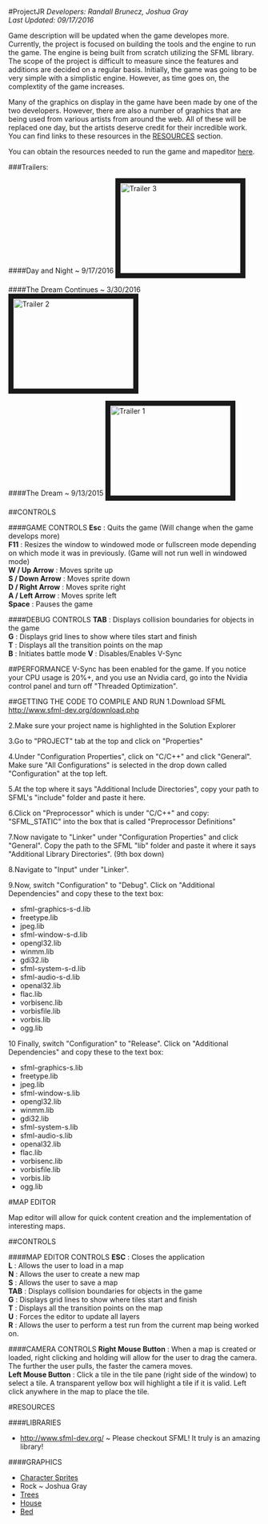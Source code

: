 #ProjectJR
*Developers:	Randall Brunecz, Joshua Gray*			
*Last Updated:	09/17/2016*		   								   

Game description will be updated when the game developes more. Currently, the project is focused on building the tools and the engine to run the game. The engine is being built from scratch utilizing the SFML library. The scope of the project is difficult to measure since the features and additions are decided on a regular basis. Initially, the game was going to be very simple with a simplistic engine. However, as time goes on, the complextity of the game increases. 

Many of the graphics on display in the game have been made by one of the two developers. However, there are also a number of graphics that are being used from various artists from around the web. All of these will be replaced one day, but the artists deserve credit for their incredible work. You can find links to these resources in the [RESOURCES](#resources) section.  

You can obtain the resources needed to run the game and mapeditor [here](http://www.mediafire.com/download/xtl01kdtk13l4qo/res.zip).  

###Trailers:

####Day and Night ~ 9/17/2016
<a href="https://www.youtube.com/watch?v=_VDVgpRwQOM
" target="_blank"><img src="http://img.youtube.com/vi/_VDVgpRwQOM/0.jpg" 
alt="Trailer 3" width="240" height="180" border="10" /></a>

####The Dream Continues ~ 3/30/2016
<a href="http://www.youtube.com/watch?feature=player_embedded&v=Mw5NEUaLmuQ
" target="_blank"><img src="http://img.youtube.com/vi/Mw5NEUaLmuQ/0.jpg" 
alt="Trailer 2" width="240" height="180" border="10" /></a>

####The Dream ~ 9/13/2015
<a href="http://www.youtube.com/watch?feature=player_embedded&v=xaQtEXAxa7A
" target="_blank"><img src="http://img.youtube.com/vi/xaQtEXAxa7A/0.jpg" 
alt="Trailer 1" width="240" height="180" border="10" /></a>   

##CONTROLS

####GAME CONTROLS
**Esc** : Quits the game (Will change when the game develops more)  
**F11** : Resizes the window to windowed mode or fullscreen mode depending on which mode it was in previously. (Game will not run well in windowed mode)  
**W / Up Arrow**    : Moves sprite up  
**S / Down Arrow**  : Moves sprite down  
**D / Right Arrow** : Moves sprite right  
**A / Left Arrow**  : Moves sprite left  
**Space** : Pauses the game  

####DEBUG CONTROLS
**TAB** : Displays collision boundaries for objects in the game  
**G** : Displays grid lines to show where tiles start and finish  
**T** : Displays all the transition points on the map  
**B** : Initiates battle mode
**V** : Disables/Enables V-Sync

##PERFORMANCE
V-Sync has been enabled for the game. If you notice your CPU usage is 20%+, and you use an Nvidia card, go into the Nvidia control panel and turn off "Threaded Optimization".

##GETTING THE CODE TO COMPILE AND RUN
1.Download SFML http://www.sfml-dev.org/download.php

2.Make sure your project name is highlighted in the Solution Explorer

3.Go to "PROJECT" tab at the top and click on "Properties"

4.Under "Configuration Properties", click on "C/C++" and click "General". Make sure "All Configurations" is selected in the drop down called "Configuration" at the top left.

5.At the top where it says "Additional Include Directories", copy your path to SFML's "include" folder and paste it here.

6.Click on "Preprocessor" which is under "C/C++" and copy: "SFML_STATIC" into the box that is called "Preprocessor Definitions"

7.Now navigate to "Linker" under "Configuration Properties" and click "General". Copy the path to the SFML "lib" folder and paste it where it says "Additional Library Directories". (9th box down)

8.Navigate to "Input" under "Linker".

9.Now, switch "Configuration" to "Debug". Click on "Additional Dependencies" and copy these to the text box:

- sfml-graphics-s-d.lib
- freetype.lib
- jpeg.lib
- sfml-window-s-d.lib
- opengl32.lib
- winmm.lib
- gdi32.lib
- sfml-system-s-d.lib
- sfml-audio-s-d.lib
- openal32.lib
- flac.lib
- vorbisenc.lib
- vorbisfile.lib
- vorbis.lib
- ogg.lib

10 Finally, switch "Configuration" to "Release". Click on "Additional Dependencies" and copy these to the text box:

- sfml-graphics-s.lib
- freetype.lib
- jpeg.lib
- sfml-window-s.lib
- opengl32.lib
- winmm.lib
- gdi32.lib
- sfml-system-s.lib
- sfml-audio-s.lib
- openal32.lib
- flac.lib
- vorbisenc.lib
- vorbisfile.lib
- vorbis.lib
- ogg.lib

#MAP EDITOR

Map editor will allow for quick content creation and the implementation of interesting maps.

##CONTROLS

####MAP EDITOR CONTROLS
**ESC** : Closes the application  
**L** : Allows the user to load in a map  
**N** : Allows the user to create a new map  
**S** : Allows the user to save a map  
**TAB** : Displays collision boundaries for objects in the game  
**G** : Displays grid lines to show where tiles start and finish  
**T** : Displays all the transition points on the map  
**U** : Forces the editor to update all layers  
**R** : Allows the user to perform a test run from the current map being worked on.  

####CAMERA CONTROLS
**Right Mouse Button** : When a map is created or loaded, right clicking and holding will allow for the user to drag the camera. The further the user pulls, the faster the camera moves.  
**Left Mouse Button**  : Click a tile in the tile pane (right side of the window) to select a tile. A transparent yellow box will highlight a tile if it is valid. Left click anywhere in the map to place the tile.  

#RESOURCES

####LIBRARIES
- http://www.sfml-dev.org/ ~ Please checkout SFML! It truly is an amazing library! 

####GRAPHICS
- [Character Sprites](http://www.talking-time.net/showthread.php?t=11609)
- Rock ~ Joshua Gray
- [Trees](https://www.pinterest.com/pin/415668240582727675/)
- [House](http://www.deviantart.com/morelikethis/306968011)
- [Bed](http://swordholio.deviantart.com/art/RPG-Maker-Bed-Set-61605184)